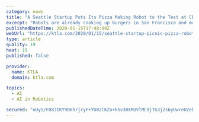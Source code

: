 ```yaml
---
category: news
title: "A Seattle Startup Puts Its Pizza Making Robot to the Test at CES 2020"
excerpt: "Robots are already cooking up burgers in San Francisco and making coffee drinks at airports. Now, a Seattle company named Picnic is showing off its pizza-making robot. At CES 2020 in Las Vegas, we ..."
publishedDateTime: 2020-01-15T17:48:00Z
webUrl: "https://ktla.com/2020/01/15/seattle-startup-picnic-pizza-robot-ces-2020/"
type: article
quality: 19
heat: 19
published: false

provider:
  name: KTLA
  domain: ktla.com

topics:
  - AI
  - AI in Robotics

secured: "oUyS/FO8JIKY9O6hrjryF+YU82CKZo+k5v30XMUVlMCdjTG3j2s6yUwreUZekoMUSt3pfqA3A0MuX5HtHkCZeRAHis7Ia7r/jv5herriyvre69QwMVFx5CgHeSU687KMrpqDZXbPg3BIwFdf+LqLOXPr8sgRckBQz/lBGjAcTcXDyUqp65lOGEmhyQU01yUebCCZ4P/dvmJLwvupvN3fbfQSyuxQa0gXgvGAENMEoun6de6ZwZQumRVDqhx15/v24BrDnt+YU1UiZ7kp+ueh92yaZb5pBz8Z4bCSiSm6SC50mMtm7FnyPQTiuS97XqWx;unNI8FANqXIQBYGO0pMb4A=="
---
```


